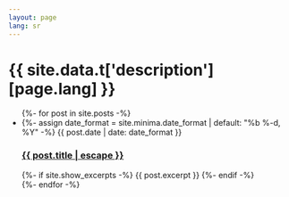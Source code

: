 ```yaml
---
layout: page
lang: sr
---
```

<h1>{{ site.data.t['description'][page.lang] }}</h1>
<ul class="post-list">
  {%- for post in site.posts -%}
    <li>
      {%- assign date_format = site.minima.date_format | default: "%b %-d, %Y" -%}
      <span class="post-meta">{{ post.date | date: date_format }}</span>
      <h3>
        <a class="post-link" href="{{ post.url | relative_url }}">
        {{ post.title | escape }}
      </a>
      </h3>
      {%- if site.show_excerpts -%}
        {{ post.excerpt }}
      {%- endif -%}
    </li>
  {%- endfor -%}
</ul>
